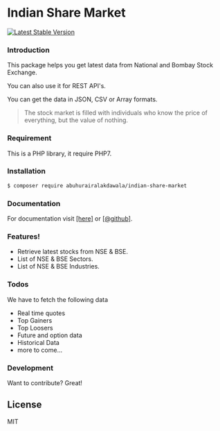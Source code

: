 # Indian Share Market

[![Latest Stable Version](https://img.shields.io/packagist/v/abuhurairalakdawala/indian-share-market.svg)](https://packagist.org/packages/abuhurairalakdawala/indian-share-market)

### Introduction
This package helps you get latest data from National and Bombay Stock Exchange.

You can also use it for REST API's.

You can get the data in JSON, CSV or Array formats.

> The stock market is filled with individuals who know the price of everything, but the value of nothing.

### Requirement

This is a PHP library, it require PHP7.

### Installation
```sh
$ composer require abuhurairalakdawala/indian-share-market
```

### Documentation
For documentation visit [[here]](https://abuhurairalakdawala.github.io/ism/) or [[@github]](https://github.com/abuhurairalakdawala/ism).

### Features!

  - Retrieve latest stocks from NSE & BSE.
  - List of NSE & BSE Sectors.
  - List of NSE & BSE Industries.

### Todos

We have to fetch the following data

 - Real time quotes
 - Top Gainers
 - Top Loosers
 - Future and option data
 - Historical Data
 - more to come...

### Development

Want to contribute? Great!

License
----

MIT